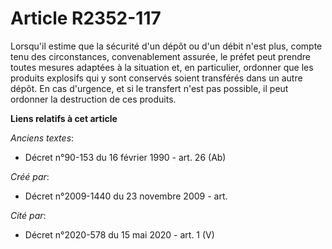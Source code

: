 # Article R2352-117

Lorsqu'il estime que la sécurité d'un dépôt ou d'un débit n'est plus, compte tenu des circonstances, convenablement assurée,
le préfet peut prendre toutes mesures adaptées à la situation et, en particulier, ordonner que les produits explosifs qui y
sont conservés soient transférés dans un autre dépôt. En cas d'urgence, et si le transfert n'est pas possible, il peut
ordonner la destruction de ces produits.

**Liens relatifs à cet article**

_Anciens textes_:

  - Décret n°90-153 du 16 février 1990 - art. 26 (Ab)

_Créé par_:

  - Décret n°2009-1440 du 23 novembre 2009 - art.

_Cité par_:

  - Décret n°2020-578 du 15 mai 2020 - art. 1 (V)
